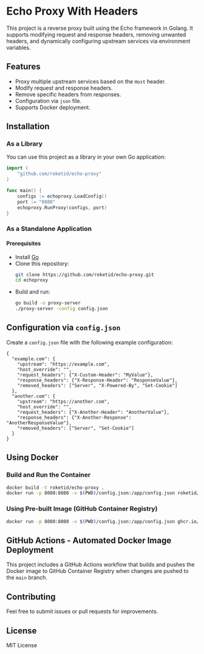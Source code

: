 # Echo Proxy With Headers

This project is a reverse proxy built using the Echo framework in Golang. It supports modifying request and response headers, removing unwanted headers, and dynamically configuring upstream services via environment variables.

## Features
- Proxy multiple upstream services based on the `Host` header.
- Modify request and response headers.
- Remove specific headers from responses.
- Configuration via `json` file.
- Supports Docker deployment.

## Installation
### As a Library
You can use this project as a library in your own Go application:

```go
import (
	"github.com/roketid/echo-proxy"
)

func main() {
	configs := echoproxy.LoadConfig()
	port := "8080"
	echoproxy.RunProxy(configs, port)
}
```

### As a Standalone Application
#### Prerequisites
- Install [Go](https://go.dev/)
- Clone this repository:
  ```sh
  git clone https://github.com/roketid/echo-proxy.git
  cd echoproxy
  ```
- Build and run:
  ```sh
  go build -o proxy-server
  ./proxy-server -config config.json
  ```

## Configuration via `config.json`
Create a `config.json` file with the following example configuration:

```
{
  "example.com": {
    "upstream": "https://example.com",
    "host_override": "",
    "request_headers": {"X-Custom-Header": "MyValue"},
    "response_headers": {"X-Response-Header": "ResponseValue"},
    "removed_headers": ["Server", "X-Powered-By", "Set-Cookie"]
  },
  "another.com": {
    "upstream": "https://another.com",
    "host_override": "",
    "request_headers": {"X-Another-Header": "AnotherValue"},
    "response_headers": {"X-Another-Response": "AnotherResponseValue"},
    "removed_headers": ["Server", "Set-Cookie"]
  }
}
```

## Using Docker
### Build and Run the Container
```sh
docker build -t roketid/echo-proxy .
docker run -p 8080:8080 -v $(PWD)/config.json:/app/config.json roketid/echo-proxy
```

### Using Pre-built Image (GitHub Container Registry)
```sh
docker run -p 8080:8080 -v $(PWD)/config.json:/app/config.json ghcr.io/roketid/echo-proxy:main
```

## GitHub Actions - Automated Docker Image Deployment
This project includes a GitHub Actions workflow that builds and pushes the Docker image to GitHub Container Registry when changes are pushed to the `main` branch.

## Contributing
Feel free to submit issues or pull requests for improvements.

## License
MIT License
